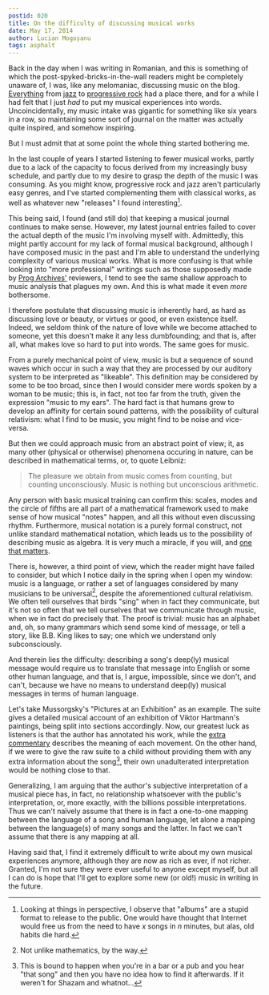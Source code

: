 ```yaml
---
postid: 020
title: On the difficulty of discussing musical works
date: May 17, 2014
author: Lucian Mogoșanu
tags: asphalt
---
```


Back in the day when I was writing in Romanian, and this is something of which
the post-spyked-bricks-in-the-wall readers might be completely unaware of,
I was, like any melomaniac, discussing music on the blog. [Everything][1] from
[jazz][2] to [progressive rock][3] had a place there, and for a while I had
felt that I just *had* to put my musical experiences into words.
Uncoincidentally, my music intake was gigantic for something like six years in
a row, so maintaining some sort of journal on the matter was actually quite
inspired, and somehow inspiring.

But I must admit that at some point the whole thing started bothering me.

In the last couple of years I started listening to fewer musical works, partly
due to a lack of the capacity to focus derived from my increasingly busy
schedule, and partly due to my desire to grasp the depth of the music I was
consuming. As you might know, progressive rock and jazz aren't particularly
easy genres, and I've started complementing them with classical works, as well
as whatever new "releases" I found interesting[^1].

This being said, I found (and still do) that keeping a musical journal
continues to make sense. However, my latest journal entries failed to cover
the actual depth of the music I'm involving myself with. Admittedly, this
might partly account for my lack of formal musical background, although I have
composed music in the past and I'm able to understand the underlying
complexity of various musical works. What is more confusing is that while
looking into "more professional" writings such as those supposedly made by
[Prog Archives'][4] reviewers, I tend to see the same shallow approach to
music analysis that plagues my own. And this is what made it even *more*
bothersome.

I therefore postulate that discussing music is inherently hard, as hard as
discussing love or beauty, or virtues or good, or even existence itself.
Indeed, we seldom think of the nature of love while we become attached to
someone, yet this doesn't make it any less dumbfounding; and that is, after
all, what makes love so hard to put into words. The same goes for music.

From a purely mechanical point of view, music is but a sequence of sound waves
which occur in such a way that they are processed by our auditory system to be
interpreted as "likeable". This definition may be considered by some to be too
broad, since then I would consider mere words spoken by a woman to be music;
this is, in fact, not too far from the truth, given the expression "music to
my ears". The hard fact is that humans grow to develop an affinity for certain
sound patterns, with the possibility of cultural relativism: what I find to be
music, you might find to be noise and vice-versa.

But then we could approach music from an abstract point of view; it, as many
other (physical or otherwise) phenomena occuring in nature, can be described in
mathematical terms, or, to quote Leibniz:

>  The pleasure we obtain from music comes from counting, but counting
>  unconsciously. Music is nothing but unconscious arithmetic.

Any person with basic musical training can confirm this: scales, modes and the
circle of fifths are all part of a mathematical framework used to make sense
of how musical "notes" happen, and all this without even discussing rhythm.
Furthermore, musical notation is a purely formal construct, not unlike
standard mathematical notation, which leads us to the possibility of
describing music as algebra. It is very much a miracle, if you will, and [one
that matters][5].

There is, however, a third point of view, which the reader might have failed
to consider, but which I notice daily in the spring when I open my window:
music is a language, or rather a set of languages considered by many musicians
to be universal[^2], despite the aforementioned cultural relativism. We often
tell ourselves that birds "sing" when in fact they communicate, but it's not
so often that we tell ourselves that we communicate through music, when we in
fact do precisely that. The proof is trivial: music has an alphabet and, oh,
so many grammars which send some kind of message, or tell a story, like B.B.
King likes to say; one which we understand only subconsciously.

And therein lies the difficulty: describing a song's deep(ly) musical message
would require us to translate that message into English or some other human
language, and that is, I argue, impossible, since we don't, and can't, because
we have no means to understand deep(ly) musical messages in terms of human
language.

Let's take Mussorgsky's "Pictures at an Exhibition" as an example. The suite
gives a detailed musical account of an exhibition of Viktor Hartmann's
paintings, being split into sections accordingly. Now, our greatest luck as
listeners is that the author has annotated his work, while the [extra
commentary][6] describes the meaning of each movement. On the other hand, if
we were to give the raw suite to a child without providing them with any extra
information about the song[^3], their own unadulterated interpretation would
be nothing close to that.

Generalizing, I am arguing that the author's subjective interpretation of
a musical piece has, in fact, no relationship whatsoever with the public's
interpretation, or, more exactly, with the billions possible interpretations.
Thus we can't naïvely assume that there is in fact a one-to-one mapping
between the language of a song and human language, let alone a mapping between
the language(s) of many songs and the latter. In fact we can't assume that
there is any mapping at all.

Having said that, I find it extremely difficult to write about my own musical
experiences anymore, although they are now as rich as ever, if not richer.
Granted, I'm not sure they were ever useful to anyone except myself, but all
I can do is hope that I'll get to explore some new (or old!) music in writing
in the future.

[^1]: Looking at things in perspective, I observe that "albums" are a stupid
format to release to the public. One would have thought that Internet would
free us from the need to have $x$ songs in $n$ minutes, but alas, old habits
die hard.

[^2]: Not unlike mathematics, by the way.

[^3]: This is bound to happen when you're in a bar or a pub and you hear "that
song" and then you have no idea how to find it afterwards. If it weren't for
Shazam and whatnot...

[1]: http://lucian.mogosanu.ro/bricks/tag/music/
[2]: http://lucian.mogosanu.ro/bricks/tag/jazz/
[3]: http://lucian.mogosanu.ro/bricks/tag/progressive-rock/
[4]: http://www.progarchives.com/
[5]: /posts/y00/01d-on-numbers-structure-and-induction.html
[6]: https://en.wikipedia.org/wiki/Pictures_at_an_Exhibition#Movements
